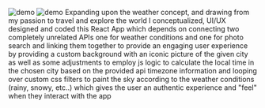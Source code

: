 ![demo](demo.gif)
![demo](demo2.gif)
Expanding upon the weather concept, and drawing from my passion to travel and explore the world
I conceptualized, UI/UX designed and coded this React App which depends on connecting two completely unrelated APIs
one for weather conditions and one for photo search
and linking them together to provide an engaging user experience 
by providing a custom background with an iconic picture of the given city
as well as some adjustments to employ js logic to calculate the local time in the chosen city 
based on the provided api timezone information
and looping over custom css filters to paint the sky according to the weather conditions 
(rainy, snowy, etc..) which gives the user an authentic experience and "feel" when they interact with the app
